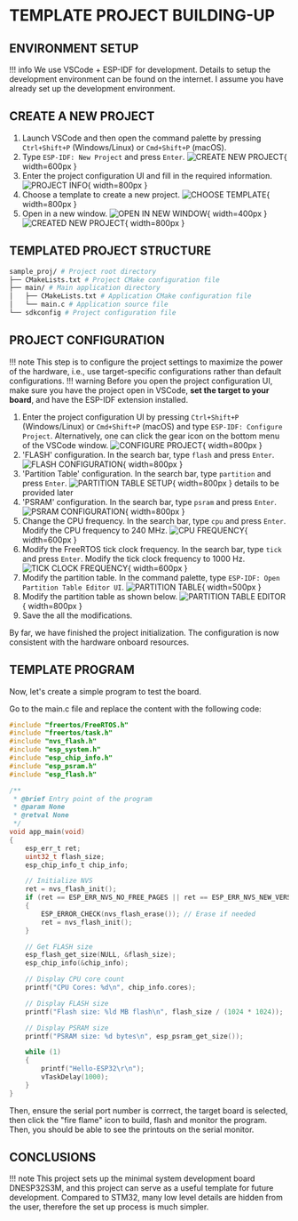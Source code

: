 # TEMPLATE PROJECT BUILDING-UP

## ENVIRONMENT SETUP

!!! info
    We use VSCode + ESP-IDF for development. Details to setup the development environment can be found on the internet. I assume you have already set up the development environment.

## CREATE A NEW PROJECT

1. Launch VSCode and then open the command palette by pressing `Ctrl+Shift+P` (Windows/Linux) or `Cmd+Shift+P` (macOS).
2. Type `ESP-IDF: New Project` and press `Enter`.
![CREATE NEW PROJECT](01-01-new_project.png){ width=600px }
3. Enter the project configuration UI and fill in the required information.
![PROJECT INFO](01-02-proj_info.png){ width=800px }
4. Choose a template to create a new project.
![CHOOSE TEMPLATE](01-03-proj_template.png){ width=800px }
5. Open in a new window.
![OPEN IN NEW WINDOW](01-04-open_externally.png){ width=400px }
![CREATED NEW PROJECT](01-05-created_proj.png){ width=800px }

## TEMPLATED PROJECT STRUCTURE
```bash
sample_proj/ # Project root directory
├── CMakeLists.txt # Project CMake configuration file
├── main/ # Main application directory
│   ├── CMakeLists.txt # Application CMake configuration file
│   └── main.c # Application source file
└── sdkconfig # Project configuration file
```

## PROJECT CONFIGURATION

!!! note
    This step is to configure the project settings to maximize the power of the hardware, i.e., use target-specific configurations rather than default configurations.
!!! warning
    Before you open the project configuration UI, make sure you have the project open in VSCode, **set the target to your board**, and have the ESP-IDF extension installed.

1. Enter the project configuration UI by pressing `Ctrl+Shift+P` (Windows/Linux) or `Cmd+Shift+P` (macOS) and type `ESP-IDF: Configure Project`. Alternatively, one can click the gear icon on the bottom menu of the VSCode window.
![CONFIGURE PROJECT](01-06-proj_config.png){ width=800px }
2. 'FLASH' configuration. In the search bar, type `flash` and press `Enter`. 
![FLASH CONFIGURATION](01-07-flash.png){ width=800px }
3. 'Partition Table' configuration. In the search bar, type `partition` and press `Enter`.
![PARTITION TABLE SETUP](01-08-partition_table.png){ width=800px }
details to be provided later
4. 'PSRAM' configuration. In the search bar, type `psram` and press `Enter`.
![PSRAM CONFIGURATION](01-09-PSRAM.png){ width=800px }
5. Change the CPU frequency. In the search bar, type `cpu` and press `Enter`. Modify the CPU frequency to 240 MHz.
![CPU FREQUENCY](01-10-CPU.png){ width=600px }
6. Modify the FreeRTOS tick clock frequency. In the search bar, type `tick` and press `Enter`. Modify the tick clock frequency to 1000 Hz.
![TICK CLOCK FREQUENCY](01-11-FREERTOS_tick.png){ width=600px }
7. Modify the partition table. In the command palette, type `ESP-IDF: Open Partition Table Editor UI`.
![PARTITION TABLE](01-12-partition_table_edit.png){ width=500px }
8. Modify the partition table as shown below.
![PARTITION TABLE EDITOR](01-13-partition_table_editor.png){ width=800px }
9. Save the all the modifications.

By far, we have finished the project initialization. The configuration is now consistent with the hardware onboard resources. 

## TEMPLATE PROGRAM
Now, let's create a simple program to test the board. 

Go to the main.c file and replace the content with the following code:

```c
#include "freertos/FreeRTOS.h"
#include "freertos/task.h"
#include "nvs_flash.h"
#include "esp_system.h"
#include "esp_chip_info.h"
#include "esp_psram.h"
#include "esp_flash.h"

/**
 * @brief Entry point of the program
 * @param None
 * @retval None
 */
void app_main(void)
{
    esp_err_t ret;
    uint32_t flash_size;
    esp_chip_info_t chip_info;

    // Initialize NVS
    ret = nvs_flash_init();
    if (ret == ESP_ERR_NVS_NO_FREE_PAGES || ret == ESP_ERR_NVS_NEW_VERSION_FOUND)
    {
        ESP_ERROR_CHECK(nvs_flash_erase()); // Erase if needed
        ret = nvs_flash_init();
    }

    // Get FLASH size
    esp_flash_get_size(NULL, &flash_size);
    esp_chip_info(&chip_info);

    // Display CPU core count
    printf("CPU Cores: %d\n", chip_info.cores);

    // Display FLASH size
    printf("Flash size: %ld MB flash\n", flash_size / (1024 * 1024));

    // Display PSRAM size
    printf("PSRAM size: %d bytes\n", esp_psram_get_size());

    while (1)
    {
        printf("Hello-ESP32\r\n");
        vTaskDelay(1000);
    }
}
```

Then, ensure the serial port number is corrrect, the target board is selected, then click the "fire flame" icon to build, flash and monitor the program. Then, you should be able to see the printouts on the serial monitor. 

## CONCLUSIONS

!!! note
    This project sets up the minimal system development board DNESP32S3M, and this project can serve as a useful template for future development. Compared to STM32, many low level details are hidden from the user, therefore the set up process is much simpler.